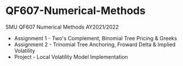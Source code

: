 # QF607-Numerical-Methods
SMU QF607 Numerical Methods AY2021/2022

- Assignment 1 - Two's Complement, Binomial Tree Pricing & Greeks
- Assignment 2 - Trinomial Tree Anchoring, Froward Delta & Implied Volatility
- Project - Local Volatility Model Implementation
